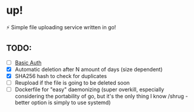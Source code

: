# up!
⚡ Simple file uploading service written in go!

## TODO:

- [ ] [Basic Auth](https://developer.mozilla.org/en-US/docs/Web/HTTP/Authentication#Basic_authentication_scheme)
- [x] Automatic deletion after N amount of days (size dependent)
- [x] SHA256 hash to check for duplicates 
- [ ] Reupload if the file is going to be deleted soon
- [ ] Dockerfile for "easy" daemonizing (super overkill, especially considering the portability of go, but it's the only thing I know /shrug - better option is simply to use systemd) 
